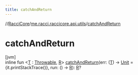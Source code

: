 ```yaml
---
title: catchAndReturn
---
```

//[RacciCore](../../index.html)/[me.racci.raccicore.api.utils](index.html)/[catchAndReturn](catch-and-return.html)



# catchAndReturn



[jvm]\
inline fun &lt;[T](catch-and-return.html) : [Throwable](https://kotlinlang.org/api/latest/jvm/stdlib/kotlin/-throwable/index.html), [R](catch-and-return.html)&gt; [catchAndReturn](catch-and-return.html)(err: ([T](catch-and-return.html)) -&gt; [Unit](https://kotlinlang.org/api/latest/jvm/stdlib/kotlin/-unit/index.html) = {it.printStackTrace()}, run: () -&gt; [R](catch-and-return.html)): [R](catch-and-return.html)?




